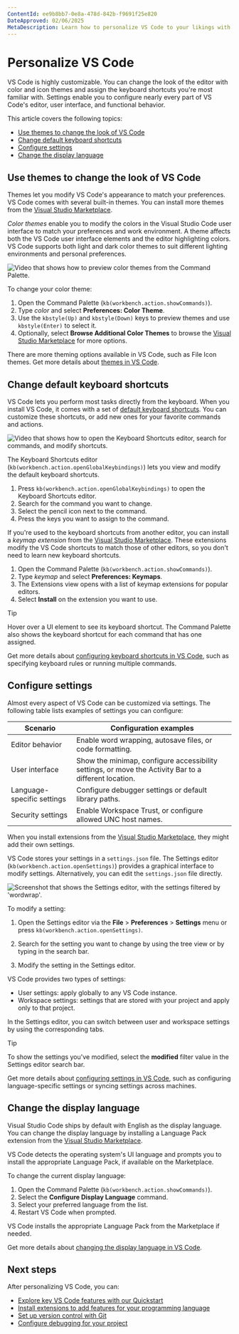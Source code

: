 ```yaml
---
ContentId: ee9b8bb7-0e8a-478d-842b-f9691f25e820
DateApproved: 02/06/2025
MetaDescription: Learn how to personalize VS Code to your likings with themes, icons, keyboard shortcuts, display language, and settings.
---
```

# Personalize VS Code

VS Code is highly customizable. You can change the look of the editor with color and icon themes and assign the keyboard shortcuts you're most familiar with. Settings enable you to configure nearly every part of VS Code's editor, user interface, and functional behavior.

This article covers the following topics:

* [Use themes to change the look of VS Code](#use-themes-to-change-the-look-of-vs-code)
* [Change default keyboard shortcuts](#change-default-keyboard-shortcuts)
* [Configure settings](#configure-settings)
* [Change the display language](#change-the-display-language)

## Use themes to change the look of VS Code

Themes let you modify VS Code's appearance to match your preferences. VS Code comes with several built-in themes. You can install more themes from the [Visual Studio Marketplace](https://marketplace.visualstudio.com/vscode).

_Color themes_ enable you to modify the colors in the Visual Studio Code user interface to match your preferences and work environment. A theme affects both the VS Code user interface elements and the editor highlighting colors. VS Code supports both light and dark color themes to suit different lighting environments and personal preferences.

![Video that shows how to preview color themes from the Command Palette.](images/personalize-vscode/themes_hero.gif)

To change your color theme:

1. Open the Command Palette (`kb(workbench.action.showCommands)`).
1. Type _color_ and select **Preferences: Color Theme**.
1. Use the `kbstyle(Up)` and `kbstyle(Down)` keys to preview themes and use `kbstyle(Enter)` to select it.
1. Optionally, select **Browse Additional Color Themes** to browse the [Visual Studio Marketplace](https://marketplace.visualstudio.com/vscode) for more options.

There are more theming options available in VS Code, such as File Icon themes. Get more details about [themes in VS Code](/docs/editor/themes.md).

## Change default keyboard shortcuts

VS Code lets you perform most tasks directly from the keyboard. When you install VS Code, it comes with a set of [default keyboard shortcuts](/docs/reference/default-keybindings.md). You can customize these shortcuts, or add new ones for your favorite commands and actions.

![Video that shows how to open the Keyboard Shortcuts editor, search for commands, and modify shortcuts.](images/personalize-vscode/keyboard-shortcuts.gif)

The Keyboard Shortcuts editor (`kb(workbench.action.openGlobalKeybindings)`) lets you view and modify the default keyboard shortcuts.

1. Press `kb(workbench.action.openGlobalKeybindings)` to open the Keyboard Shortcuts editor.
1. Search for the command you want to change.
1. Select the pencil icon next to the command.
1. Press the keys you want to assign to the command.

If you're used to the keyboard shortcuts from another editor, you can install a _keymap extension_ from the [Visual Studio Marketplace](https://marketplace.visualstudio.com/vscode). These extensions modify the VS Code shortcuts to match those of other editors, so you don't need to learn new keyboard shortcuts.

1. Open the Command Palette (`kb(workbench.action.showCommands)`).
1. Type _keymap_ and select **Preferences: Keymaps**.
1. The Extensions view opens with a list of keymap extensions for popular editors.
1. Select **Install** on the extension you want to use.

> [!TIP]
> Hover over a UI element to see its keyboard shortcut. The Command Palette also shows the keyboard shortcut for each command that has one assigned.

Get more details about [configuring keyboard shortcuts in VS Code](/docs/editor/keybindings.md), such as specifying keyboard rules or running multiple commands.

## Configure settings

Almost every aspect of VS Code can be customized via settings. The following table lists examples of settings you can configure:

| Scenario | Configuration examples |
|----------|------------------------|
| Editor behavior | Enable word wrapping, autosave files, or code formatting. |
| User interface | Show the minimap, configure accessibility settings, or move the Activity Bar to a different location. |
| Language-specific settings | Configure debugger settings or default library paths. |
| Security settings | Enable Workspace Trust, or configure allowed UNC host names.  |

When you install extensions from the [Visual Studio Marketplace](https://marketplace.visualstudio.com/vscode), they might add their own settings.

VS Code stores your settings in a `settings.json` file. The Settings editor (`kb(workbench.action.openSettings)`) provides a graphical interface to modify settings. Alternatively, you can edit the `settings.json` file directly.

![Screenshot that shows the Settings editor, with the settings filtered by 'wordwrap'.](images/settings/settings-search.png)

To modify a setting:

1. Open the Settings editor via the **File** > **Preferences** > **Settings** menu or press `kb(workbench.action.openSettings)`.

1. Search for the setting you want to change by using the tree view or by typing in the search bar.

1. Modify the setting in the Settings editor.

VS Code provides two types of settings:

* User settings: apply globally to any VS Code instance.
* Workspace settings: settings that are stored with your project and apply only to that project.

In the Settings editor, you can switch between user and workspace settings by using the corresponding tabs.

> [!TIP]
> To show the settings you've modified, select the **modified** filter value in the Settings editor search bar.

Get more details about [configuring settings in VS Code](/docs/editor/settings.md), such as configuring language-specific settings or syncing settings across machines.

## Change the display language

Visual Studio Code ships by default with English as the display language. You can change the display language by installing a Language Pack extension from the [Visual Studio Marketplace](https://marketplace.visualstudio.com/search?target=VSCode&category=Language%20Packs&sortBy=Installs).

VS Code detects the operating system's UI language and prompts you to install the appropriate Language Pack, if available on the Marketplace.

To change the current display language:

1. Open the Command Palette  (`kb(workbench.action.showCommands)`).
1. Select the **Configure Display Language** command.
1. Select your preferred language from the list.
1. Restart VS Code when prompted.

VS Code installs the appropriate Language Pack from the Marketplace if needed.

Get more details about [changing the display language in VS Code](/docs/editor/locales.md).

## Next steps

After personalizing VS Code, you can:

* [Explore key VS Code features with our Quickstart](/docs/getstarted/getting-started.md)
* [Install extensions to add features for your programming language](/docs/editor/extension-marketplace.md)
* [Set up version control with Git](/docs/sourcecontrol/overview.md)
* [Configure debugging for your project](/docs/editor/debugging.md)
